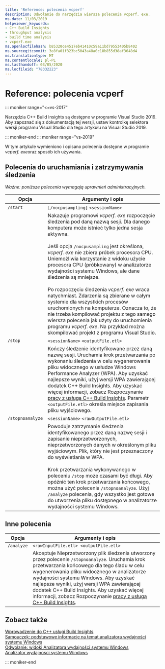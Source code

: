 ```yaml
---
title: 'Reference: polecenia vcperf'
description: Odwołanie do narzędzia wiersza polecenia vcperf. exe.
ms.date: 11/03/2019
helpviewer_keywords:
- C++ Build Insights
- throughput analysis
- build time analysis
- vcperf.exe
ms.openlocfilehash: b85320ce4517eb41410c59a11bd79553405b8402
ms.sourcegitcommit: 3e8fa01f323bc5043a48a0c18b855d38af3648d4
ms.translationtype: MT
ms.contentlocale: pl-PL
ms.lasthandoff: 03/05/2020
ms.locfileid: "78332223"
---
```

# <a name="reference-vcperf-commands"></a>Reference: polecenia vcperf

::: moniker range="<=vs-2017"

Narzędzia C++ Build Insights są dostępne w programie Visual Studio 2019. Aby zapoznać się z dokumentacją tej wersji, ustaw kontrolkę selektora wersji programu Visual Studio dla tego artykułu na Visual Studio 2019.

::: moniker-end
::: moniker range="vs-2019"

W tym artykule wymieniono i opisano polecenia dostępne w programie *vcperf. exe*oraz sposób ich używania.

## <a name="commands-to-start-and-stop-traces"></a>Polecenia do uruchamiania i zatrzymywania śledzenia

*Ważne: poniższe polecenia wymagają uprawnień administracyjnych.*

| Opcja           | Argumenty i opis |
|------------------|---------------------------|
| `/start`         | `[/nocpusampling]` `<sessionName>` |
|                  | Nakazuje programowi *vcperf. exe* rozpoczęcie śledzenia pod daną nazwą sesji. Dla danego komputera może istnieć tylko jedna sesja aktywna. <br/><br/> Jeśli opcja `/nocpusampling` jest określona, *vcperf. exe* nie zbiera próbek procesora CPU. Uniemożliwia korzystanie z widoku użycie procesora CPU (próbkowany) w analizatorze wydajności systemu Windows, ale dane śledzenia są mniejsze. <br/><br/> Po rozpoczęciu śledzenia *vcperf. exe* wraca natychmiast. Zdarzenia są zbierane w całym systemie dla wszystkich procesów uruchomionych na komputerze. Oznacza to, że nie trzeba kompilować projektu z tego samego wiersza polecenia jak użyty do uruchomienia programu *vcperf. exe*. Na przykład można skompilować projekt z programu Visual Studio. |
| `/stop`          | `<sessionName>` `<outputFile.etl>` |
|                  | Kończy śledzenie identyfikowane przez daną nazwę sesji. Uruchamia krok przetwarzania po wykonaniu śledzenia w celu wygenerowania pliku widocznego w usłudze Windows Performance Analyzer (WPA). Aby uzyskać najlepsze wyniki, użyj wersji WPA zawierającej dodatek C++ Build Insights. Aby uzyskać więcej informacji, zobacz Rozpoczynanie [pracy z usługą C++ Build Insights](/cpp/build-insights/get-started-with-cpp-build-insights). Parametr `<outputFile.etl>` określa miejsce zapisania pliku wyjściowego. |
| `/stopnoanalyze` | `<sessionName>` `<rawOutputFile.etl>` |
|                  | Powoduje zatrzymanie śledzenia identyfikowanego przez daną nazwę sesji i zapisanie nieprzetworzonych, nieprzetworzonych danych w określonym pliku wyjściowym. Plik, który nie jest przeznaczony do wyświetlania w WPA. <br/><br/> Krok przetwarzania wykonywanego w poleceniu `/stop` może czasami być długi. Aby opóźnić ten krok przetwarzania końcowego, można użyć polecenia `/stopnoanalyze`. Użyj `/analyze` polecenia, gdy wszystko jest gotowe do utworzenia pliku dostępnego w analizatorze wydajności systemu Windows. |

## <a name="miscellaneous-commands"></a>Inne polecenia

| Opcja     | Argumenty i opis |
|------------|---------------------------|
| `/analyze` | `<rawInputFile.etl> <outputFile.etl>` |
|            | Akceptuje Nieprzetworzony plik śledzenia utworzony przez polecenie `/stopnoanalyze`. Uruchamia krok przetwarzania końcowego dla tego śladu w celu wygenerowania pliku widocznego w analizatorze wydajności systemu Windows. Aby uzyskać najlepsze wyniki, użyj wersji WPA zawierającej dodatek C++ Build Insights. Aby uzyskać więcej informacji, zobacz Rozpoczynanie [pracy z usługą C++ Build Insights](/cpp/build-insights/get-started-with-cpp-build-insights). |

## <a name="see-also"></a>Zobacz także

[Wprowadzenie do C++ usługi Build Insights](/cpp/build-insights/get-started-with-cpp-build-insights)\
[Samouczek: podstawowe informacje na temat analizatora wydajności systemu Windows](/cpp/build-insights/tutorials/wpa-basics)\
[Odwołanie: widoki Analizatora wydajności systemu Windows](wpa-views.md)\
[Analizator wydajności systemu Windows](/windows-hardware/test/wpt/windows-performance-analyzer)

::: moniker-end
